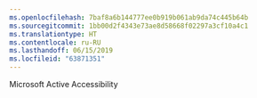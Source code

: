 ```yaml
---
ms.openlocfilehash: 7baf8a6b144777ee0b919b061ab9da74c445b64b
ms.sourcegitcommit: 1bb00d2f4343e73ae8d58668f02297a3cf10a4c1
ms.translationtype: HT
ms.contentlocale: ru-RU
ms.lasthandoff: 06/15/2019
ms.locfileid: "63871351"
---
```

Microsoft Active Accessibility